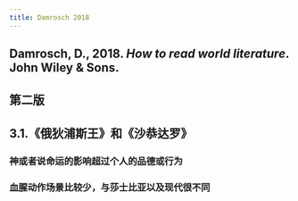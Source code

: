 ```yaml
---
title: Damrosch 2018
---
```


## Damrosch, D., 2018. _How to read world literature_. John Wiley & Sons.
## 第二版
## 3.1.《俄狄浦斯王》和《沙恭达罗》
### 神或者说命运的影响超过个人的品德或行为
### 血腥动作场景比较少，与莎士比亚以及现代很不同
##
##
